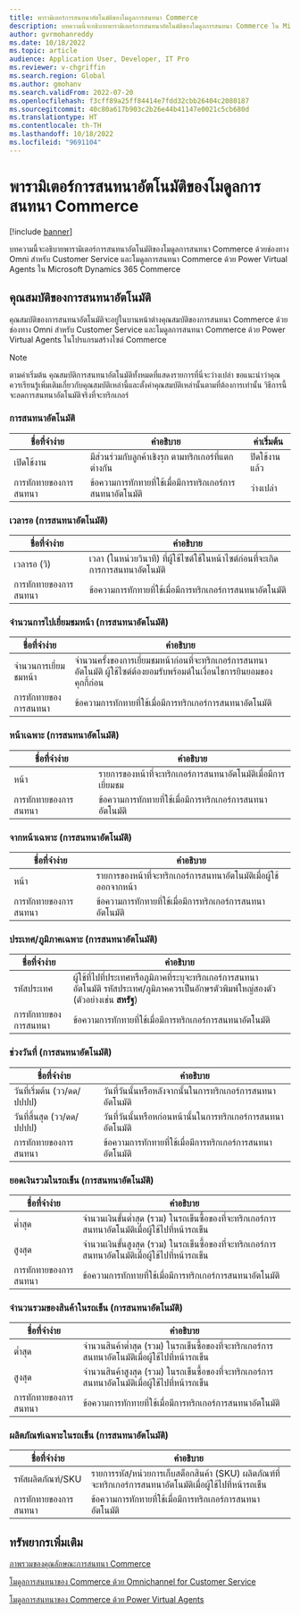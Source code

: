 ```yaml
---
title: พารามิเตอร์การสนทนาอัตโนมัติของโมดูลการสนทนา Commerce
description: บทความนี้จะอธิบายพารามิเตอร์การสนทนาอัตโนมัติของโมดูลการสนทนา Commerce ใน Microsoft Dynamics 365 Commerce
author: gvrmohanreddy
ms.date: 10/18/2022
ms.topic: article
audience: Application User, Developer, IT Pro
ms.reviewer: v-chgriffin
ms.search.region: Global
ms.author: gmohanv
ms.search.validFrom: 2022-07-20
ms.openlocfilehash: f3cff89a25ff84414e7fdd32cbb26404c2080187
ms.sourcegitcommit: 40c80a617b903c2b26e44b41147e0021c5cb680d
ms.translationtype: HT
ms.contentlocale: th-TH
ms.lasthandoff: 10/18/2022
ms.locfileid: "9691104"
---
```

# <a name="commerce-chat-module-proactive-chat-parameters"></a>พารามิเตอร์การสนทนาอัตโนมัติของโมดูลการสนทนา Commerce

[!include [banner](includes/banner.md)]

บทความนี้จะอธิบายพารามิเตอร์การสนทนาอัตโนมัติของโมดูลการสนทนา Commerce ด้วยช่องทาง Omni สำหรับ Customer Service และโมดูลการสนทนา Commerce ด้วย Power Virtual Agents ใน Microsoft Dynamics 365 Commerce

## <a name="proactive-chat-properties"></a>คุณสมบัติของการสนทนาอัตโนมัติ

คุณสมบัติของการสนทนาอัตโนมัติจะอยู่ในบานหน้าต่างคุณสมบัติของการสนทนา Commerce ด้วยช่องทาง Omni สำหรับ Customer Service และโมดูลการสนทนา Commerce ด้วย Power Virtual Agents ในโปรแกรมสร้างไซต์ Commerce

> [!NOTE]
> ตามค่าเริ่มต้น คุณสมบัติการสนทนาอัตโนมัติทั้งหมดที่แสดงรายการที่นี่จะว่างเปล่า ขอแนะนำว่าคุณควรเรียนรู้เพิ่มเติมเกี่ยวกับคุณสมบัติเหล่านี้และตั้งค่าคุณสมบัติเหล่านั้นตามที่ต้องการเท่านั้น วิธีการนี้จะลดการสนทนาอัตโนมัติจริงที่จะทริกเกอร์

### <a name="proactive-chat"></a>การสนทนาอัตโนมัติ

| ชื่อที่จำง่าย | คำอธิบาย | ค่าเริ่มต้น |
|---------------|-------------|---------------|
| เปิดใช้งาน | มีส่วนร่วมกับลูกค้าเชิงรุก ตามทริกเกอร์ที่แตกต่างกัน | ปิดใช้งานแล้ว |
| การทักทายของการสนทนา | ข้อความการทักทายที่ใช้เมื่อมีการทริกเกอร์การสนทนาอัตโนมัติ | ว่างเปล่า |

### <a name="wait-time-proactive-chat"></a>เวลารอ (การสนทนาอัตโนมัติ)

| ชื่อที่จำง่าย | คำอธิบาย |
|---------------|-------------|
| เวลารอ (วิ) | เวลา (ในหน่วยวินาที) ที่ผู้ใช้ไซต์ใช้ในหน้าไซต์ก่อนที่จะเกิดการการสนทนาอัตโนมัติ |
| การทักทายของการสนทนา | ข้อความการทักทายที่ใช้เมื่อมีการทริกเกอร์การสนทนาอัตโนมัติ |

### <a name="number-of-page-visits-proactive-chat"></a>จํานวนการไปเยี่ยมชมหน้า (การสนทนาอัตโนมัติ)

| ชื่อที่จำง่าย | คำอธิบาย |
|---------------|-------------|
| จํานวนการเยี่ยมชมหน้า | จํานวนครั้งของการเยี่ยมชมหน้าก่อนที่จะทริกเกอร์การสนทนาอัตโนมัติ ผู้ใช้ไซต์ต้องยอมรับพร้อมต์ในเงื่อนไขการยินยอมของคุกกี้ก่อน |
| การทักทายของการสนทนา | ข้อความการทักทายที่ใช้เมื่อมีการทริกเกอร์การสนทนาอัตโนมัติ |

### <a name="specific-pages-proactive-chat"></a>หน้าเฉพาะ (การสนทนาอัตโนมัติ)

| ชื่อที่จำง่าย | คำอธิบาย |
|---------------|-------------|
| หน้า | รายการของหน้าที่จะทริกเกอร์การสนทนาอัตโนมัติเมื่อมีการเยี่ยมชม |
| การทักทายของการสนทนา | ข้อความการทักทายที่ใช้เมื่อมีการทริกเกอร์การสนทนาอัตโนมัติ |

### <a name="from-specific-pages-proactive-chat"></a>จากหน้าเฉพาะ (การสนทนาอัตโนมัติ)

| ชื่อที่จำง่าย | คำอธิบาย |
|---------------|-------------|
| หน้า | รายการของหน้าที่จะทริกเกอร์การสนทนาอัตโนมัติเมื่อผู้ใช้ออกจากหน้า |
| การทักทายของการสนทนา | ข้อความการทักทายที่ใช้เมื่อมีการทริกเกอร์การสนทนาอัตโนมัติ |

### <a name="specific-countryregion-proactive-chat"></a>ประเทศ/ภูมิภาคเฉพาะ (การสนทนาอัตโนมัติ)

| ชื่อที่จำง่าย | คำอธิบาย |
|---------------|-------------|
| รหัสประเทศ | ผู้ใช้ที่ไปที่ประเทศหรือภูมิภาคที่ระบุจะทริกเกอร์การสนทนาอัตโนมัติ รหัสประเทศ/ภูมิภาคควรเป็นอักษรตัวพิมพ์ใหญ่สองตัว (ตัวอย่างเช่น **สหรัฐ**) |
| การทักทายของการสนทนา | ข้อความการทักทายที่ใช้เมื่อมีการทริกเกอร์การสนทนาอัตโนมัติ |

### <a name="date-range-proactive-chat"></a>ช่วงวันที่ (การสนทนาอัตโนมัติ)

| ชื่อที่จำง่าย | คำอธิบาย |
|---------------|-------------|
| วันที่เริ่มต้น (วว/ดด/ปปปป) | วันที่วันนั้นหรือหลังจากนั้นในการทริกเกอร์การสนทนาอัตโนมัติ |
| วันที่สิ้นสุด (วว/ดด/ปปปป) | วันที่วันนั้นหรือหก่อนหน้านั้นในการทริกเกอร์การสนทนาอัตโนมัติ |
| การทักทายของการสนทนา | ข้อความการทักทายที่ใช้เมื่อมีการทริกเกอร์การสนทนาอัตโนมัติ |

### <a name="total-amount-in-cart-proactive-chat"></a>ยอดเงินรวมในรถเข็น (การสนทนาอัตโนมัติ)

| ชื่อที่จำง่าย | คำอธิบาย |
|---------------|-------------|
| ต่ำสุด | จํานวนเงินขั้นต่ำสุด (รวม) ในรถเข็นซื้อของที่จะทริกเกอร์การสนทนาอัตโนมัติเมื่อผู้ใช้ไปที่หน้ารถเข็น |
| สูงสุด | จํานวนเงินขั้นสูงสุด (รวม) ในรถเข็นซื้อของที่จะทริกเกอร์การสนทนาอัตโนมัติเมื่อผู้ใช้ไปที่หน้ารถเข็น |
|การทักทายของการสนทนา | ข้อความการทักทายที่ใช้เมื่อมีการทริกเกอร์การสนทนาอัตโนมัติ |

### <a name="total-number-of-items-in-cart-proactive-chat"></a>จํานวนรวมของสินค้าในรถเข็น (การสนทนาอัตโนมัติ)

| ชื่อที่จำง่าย | คำอธิบาย |
|---------------|-------------|
| ต่ำสุด | จํานวนสินค้าต่ำสุด (รวม) ในรถเข็นซื้อของที่จะทริกเกอร์การสนทนาอัตโนมัติเมื่อผู้ใช้ไปที่หน้ารถเข็น |
| สูงสุด | จํานวนสินค้าสูงสุด (รวม) ในรถเข็นซื้อของที่จะทริกเกอร์การสนทนาอัตโนมัติเมื่อผู้ใช้ไปที่หน้ารถเข็น |
| การทักทายของการสนทนา | ข้อความการทักทายที่ใช้เมื่อมีการทริกเกอร์การสนทนาอัตโนมัติ |

### <a name="specific-products-in-cart-proactive-chat"></a>ผลิตภัณฑ์เฉพาะในรถเข็น (การสนทนาอัตโนมัติ)

| ชื่อที่จำง่าย | คำอธิบาย |
|---------------|-------------|
| รหัสผลิตภัณฑ์/SKU | รายการรหัส/หน่วยการเก็บสต็อกสินค้า (SKU) ผลิตภัณฑ์ที่จะทริกเกอร์การสนทนาอัตโนมัติเมื่อผู้ใช้ไปที่หน้ารถเข็น |
| การทักทายของการสนทนา | ข้อความการทักทายที่ใช้เมื่อมีการทริกเกอร์การสนทนาอัตโนมัติ |

## <a name="additional-resources"></a>ทรัพยากรเพิ่มเติม

[ภาพรวมของคุณลักษณะการสนทนา Commerce](commerce-chat-overview.md)

[โมดูลการสนทนาของ Commerce ด้วย Omnichannel for Customer Service](commerce-chat-module.md)

[โมดูลการสนทนาของ Commerce ด้วย Power Virtual Agents](chat-module-pva.md)
